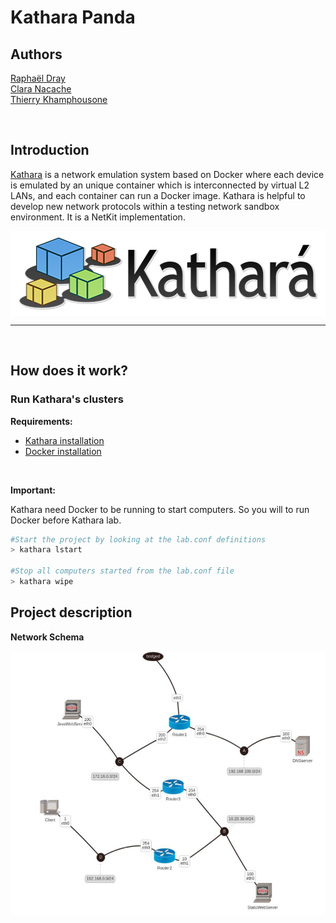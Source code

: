 # Kathara Panda

## Authors

[Raphaël Dray](https://www.linkedin.com/in/raphaeldray/) <br>
[Clara Nacache](https://www.linkedin.com/in/claranacache/) <br>
[Thierry Khamphousone](https://www.linkedin.com/in/tkhamphousone/) <br>

<br>

## Introduction 

[Kathara](https://www.kathara.org) is a network emulation system based on Docker where each device is emulated by an unique container which is interconnected by virtual L2 LANs, and each container can run a Docker image. Kathara is helpful to develop new network protocols within a testing network sandbox environment. It is a NetKit implementation.

<p align="center" width="100%">
    <img align="center" width="554" height="136" src="./pictures/logo.png"/>
</p>

<hr><br>

## How does it work?

### Run Kathara's clusters

__Requirements:__
- [Kathara installation](https://github.com/KatharaFramework/Kathara/wiki)
- [Docker installation](https://www.docker.com/get-started)
<br>

__Important:__ 

Kathara need Docker to be running to start computers. So you will to run Docker before Kathara lab.

```bash
#Start the project by looking at the lab.conf definitions
> kathara lstart

#Stop all computers started from the lab.conf file
> kathara wipe
```

## Project description 

__Network Schema__

<p align="center" width="100%">
    <img align="center" width="576" height="422" src="./pictures/network.PNG"/>
</p>
